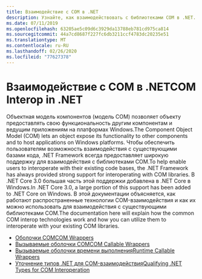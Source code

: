 ```yaml
---
title: Взаимодействие c COM в .NET
description: Узнайте, как взаимодействовать с библиотеками COM в .NET.
ms.date: 07/11/2019
ms.openlocfilehash: 63205ae5c09d6c3929da13788eb781cd975ca814
ms.sourcegitcommit: 44a7cd8687f227fc6db3211ccf4783dc20235e51
ms.translationtype: MT
ms.contentlocale: ru-RU
ms.lasthandoff: 02/26/2020
ms.locfileid: "77627378"
---
```

# <a name="com-interop-in-net"></a><span data-ttu-id="b4e20-103">Взаимодействие c COM в .NET</span><span class="sxs-lookup"><span data-stu-id="b4e20-103">COM Interop in .NET</span></span>

<span data-ttu-id="b4e20-104">Объектная модель компонентов (модель COM) позволяет объекту предоставлять свою функциональность другим компонентам и ведущим приложениям на платформах Windows.</span><span class="sxs-lookup"><span data-stu-id="b4e20-104">The Component Object Model (COM) lets an object expose its functionality to other components and to host applications on Windows platforms.</span></span> <span data-ttu-id="b4e20-105">Чтобы обеспечить пользователям возможность взаимодействия с существующими базами кода, .NET Framework всегда предоставляет широкую поддержку для взаимодействия с библиотеками COM.</span><span class="sxs-lookup"><span data-stu-id="b4e20-105">To help enable users to interoperate with their existing code bases, the .NET Framework has always provided strong support for interoperating with COM libraries.</span></span> <span data-ttu-id="b4e20-106">В .NET Core 3.0 большая часть этой поддержки добавлена в .NET Core в Windows.</span><span class="sxs-lookup"><span data-stu-id="b4e20-106">In .NET Core 3.0, a large portion of this support has been added to .NET Core on Windows.</span></span> <span data-ttu-id="b4e20-107">В этой документации объясняется, как работают распространенные технологии COM-взаимодействия и как их можно использовать для взаимодействия с существующими библиотеками COM.</span><span class="sxs-lookup"><span data-stu-id="b4e20-107">The documentation here will explain how the common COM interop technologies work and how you can utilize them to interoperate with your existing COM libraries.</span></span>

- [<span data-ttu-id="b4e20-108">Oболочки COM</span><span class="sxs-lookup"><span data-stu-id="b4e20-108">COM Wrappers</span></span>](./com-wrappers.md)
- [<span data-ttu-id="b4e20-109">Вызываемые оболочки COM</span><span class="sxs-lookup"><span data-stu-id="b4e20-109">COM Callable Wrappers</span></span>](./com-callable-wrapper.md)
- [<span data-ttu-id="b4e20-110">Вызываемые оболочки времени выполнения</span><span class="sxs-lookup"><span data-stu-id="b4e20-110">Runtime Callable Wrappers</span></span>](./runtime-callable-wrapper.md)
- [<span data-ttu-id="b4e20-111">Уточнение типов .NET для COM-взаимодействия</span><span class="sxs-lookup"><span data-stu-id="b4e20-111">Qualifying .NET Types for COM Interoperation</span></span>](./qualify-net-types-for-interoperation.md)
